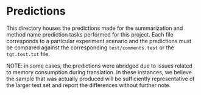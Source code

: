# Predictions

This directory houses the predictions made for the summarization and method name prediction tasks performed for this project. 
Each file corresponds to a particular experiment scenario and the predictions must be compared against
the corresponding `test/comments.test` or the `tgt.test.txt` file. 

NOTE: in some cases, the predictions were abridged due to issues related to memory consumption during translation. 
In these instances, we believe the sample that was actually produced will be sufficiently representative of the 
larger test set and report the differences without further note. 
